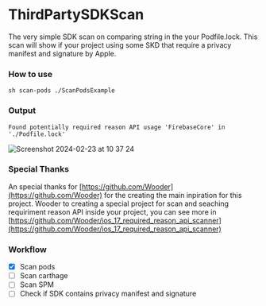 # ThirdPartySDKScan

The very simple SDK scan on comparing string in the your Podfile.lock. This scan will show if your project using some SKD that require a privacy manifest and signature by Apple.

### How to use

`sh scan-pods ./ScanPodsExample`

### Output

`Found potentially required reason API usage 'FirebaseCore' in './Podfile.lock'`

![Screenshot 2024-02-23 at 10 37 24](https://github.com/didisouzacosta/ThirdPartySDKScan/assets/11352503/2f2cdbbd-ac13-4af0-a994-63afe2ef50c5)

### Special Thanks

An special thanks for [https://github.com/Wooder](https://github.com/Wooder) for the creating the main inpiration for this project.
Wooder to creating a special project for scan and seaching requiriment reason API inside your project, you can see more in [https://github.com/Wooder/ios_17_required_reason_api_scanner](https://github.com/Wooder/ios_17_required_reason_api_scanner)

### Workflow

- [x] Scan pods
- [ ] Scan carthage
- [ ] Scan SPM
- [ ] Check if SDK contains privacy manifest and signature
